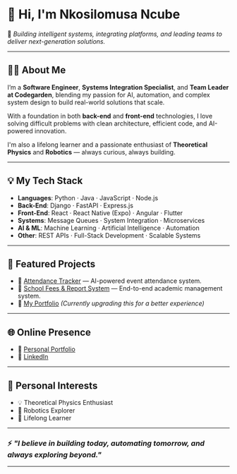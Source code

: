 # 👋 Hi, I'm Nkosilomusa Ncube

🚀 *Building intelligent systems, integrating platforms, and leading teams to deliver next-generation solutions.*

---

## 👨‍💻 About Me

I’m a **Software Engineer**, **Systems Integration Specialist**, and **Team Leader at Codegarden**, blending my passion for AI, automation, and complex system design to build real-world solutions that scale. 

With a foundation in both **back-end** and **front-end** technologies, I love solving difficult problems with clean architecture, efficient code, and AI-powered innovation.

I'm also a lifelong learner and a passionate enthusiast of **Theoretical Physics** and **Robotics** — always curious, always building.

---

## 💡 My Tech Stack

- **Languages**: Python · Java · JavaScript · Node.js
- **Back-End**: Django · FastAPI · Express.js
- **Front-End**: React · React Native (Expo) · Angular · Flutter
- **Systems**: Message Queues · System Integration · Microservices
- **AI & ML**: Machine Learning · Artificial Intelligence · Automation
- **Other**: REST APIs · Full-Stack Development · Scalable Systems

---

## 🚀 Featured Projects

- 🎯 [Attendance Tracker](https://fitchlea-attendance-tracker.vercel.app/admin/dashboard/events) — AI-powered event attendance system.
- 🎯 [School Fees & Report System](https://fitchlea.vercel.app/) — End-to-end academic management system.
- 🎯 [My Portfolio](https://cheery-naiad-7efa33.netlify.app/) *(Currently upgrading this for a better experience)*

---

## 🌐 Online Presence

- 🔗 [Personal Portfolio](https://fitchlea.vercel.app/)
- 🔗 [LinkedIn](https://www.linkedin.com/in/nkosilomusa-ncube-2b7660242/)

---

## 🎯 Personal Interests

- 💡 Theoretical Physics Enthusiast
- 🤖 Robotics Explorer
- 🌱 Lifelong Learner

---

### ⚡ *"I believe in building today, automating tomorrow, and always exploring beyond."*

---
